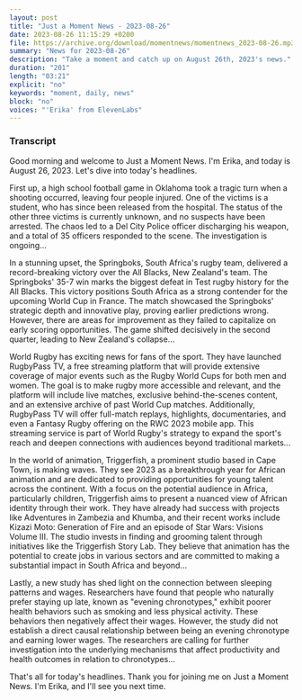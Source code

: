 ```yaml
---
layout: post
title: "Just a Moment News - 2023-08-26"
date: 2023-08-26 11:15:29 +0200
file: https://archive.org/download/momentnews/momentnews_2023-08-26.mp3
summary: "News for 2023-08-26"
description: "Take a moment and catch up on August 26th, 2023's news."
duration: "201"
length: "03:21"
explicit: "no"
keywords: "moment, daily, news"
block: "no"
voices: "'Erika' from ElevenLabs"
---
```


### Transcript

Good morning and welcome to Just a Moment News. I'm Erika, and today is August 26, 2023. Let's dive into today's headlines.

First up, a high school football game in Oklahoma took a tragic turn when a shooting occurred, leaving four people injured. One of the victims is a student, who has since been released from the hospital. The status of the other three victims is currently unknown, and no suspects have been arrested. The chaos led to a Del City Police officer discharging his weapon, and a total of 35 officers responded to the scene. The investigation is ongoing... 

In a stunning upset, the Springboks, South Africa's rugby team, delivered a record-breaking victory over the All Blacks, New Zealand's team. The Springboks' 35-7 win marks the biggest defeat in Test rugby history for the All Blacks. This victory positions South Africa as a strong contender for the upcoming World Cup in France. The match showcased the Springboks' strategic depth and innovative play, proving earlier predictions wrong. However, there are areas for improvement as they failed to capitalize on early scoring opportunities. The game shifted decisively in the second quarter, leading to New Zealand's collapse...

World Rugby has exciting news for fans of the sport. They have launched RugbyPass TV, a free streaming platform that will provide extensive coverage of major events such as the Rugby World Cups for both men and women. The goal is to make rugby more accessible and relevant, and the platform will include live matches, exclusive behind-the-scenes content, and an extensive archive of past World Cup matches. Additionally, RugbyPass TV will offer full-match replays, highlights, documentaries, and even a Fantasy Rugby offering on the RWC 2023 mobile app. This streaming service is part of World Rugby's strategy to expand the sport's reach and deepen connections with audiences beyond traditional markets...

In the world of animation, Triggerfish, a prominent studio based in Cape Town, is making waves. They see 2023 as a breakthrough year for African animation and are dedicated to providing opportunities for young talent across the continent. With a focus on the potential audience in Africa, particularly children, Triggerfish aims to present a nuanced view of African identity through their work. They have already had success with projects like Adventures in Zambezia and Khumba, and their recent works include Kizazi Moto: Generation of Fire and an episode of Star Wars: Visions Volume III. The studio invests in finding and grooming talent through initiatives like the Triggerfish Story Lab. They believe that animation has the potential to create jobs in various sectors and are committed to making a substantial impact in South Africa and beyond...

Lastly, a new study has shed light on the connection between sleeping patterns and wages. Researchers have found that people who naturally prefer staying up late, known as "evening chronotypes," exhibit poorer health behaviors such as smoking and less physical activity. These behaviors then negatively affect their wages. However, the study did not establish a direct causal relationship between being an evening chronotype and earning lower wages. The researchers are calling for further investigation into the underlying mechanisms that affect productivity and health outcomes in relation to chronotypes...

That's all for today's headlines. Thank you for joining me on Just a Moment News. I'm Erika, and I'll see you next time.

